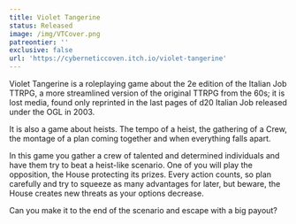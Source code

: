 ```yaml
---
title: Violet Tangerine
status: Released
image: /img/VTCover.png
patreontier: ''
exclusive: false
url: 'https://cyberneticcoven.itch.io/violet-tangerine'
---
```


Violet Tangerine is a roleplaying game about the 2e edition of the Italian Job TTRPG, a more streamlined version of the original TTRPG from the 60s; it is lost media, found only reprinted in the last pages of d20 Italian Job released under the OGL in 2003.

It is also a game about heists. The tempo of a heist, the gathering of a Crew, the montage of a plan coming together and when everything falls apart.

In this game you gather a crew of talented and determined individuals and have them try to beat a heist-like scenario. One of you will play the opposition, the House protecting its prizes. Every action counts, so plan carefully and try to squeeze as many advantages for later, but beware, ‌the House creates new threats as your options decrease.

Can you make it to the end of the scenario and escape with a big payout?
